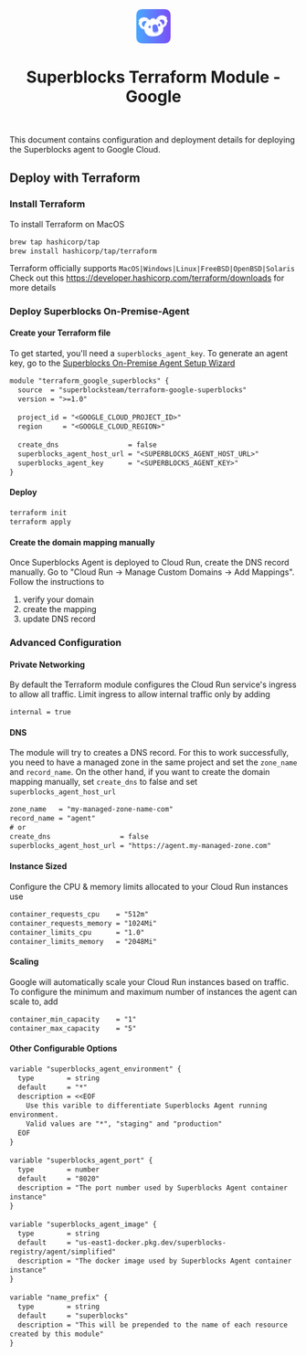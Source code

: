 <p align="center">
  <img src="./assets/logo.png" height="60"/>
</p>

<h1 align="center">Superblocks Terraform Module - Google</h1>

<br/>

This document contains configuration and deployment details for deploying the Superblocks agent to Google Cloud.

## Deploy with Terraform

### Install Terraform

To install Terraform on MacOS
```
brew tap hashicorp/tap
brew install hashicorp/tap/terraform
```

Terraform officially supports `MacOS|Windows|Linux|FreeBSD|OpenBSD|Solaris`
Check out this https://developer.hashicorp.com/terraform/downloads for more details

### Deploy Superblocks On-Premise-Agent

#### Create your Terraform file
To get started, you'll need a `superblocks_agent_key`. To generate an agent key, go to the [Superblocks On-Premise Agent Setup Wizard](https://app.superblocks.com/opas)
```
module "terraform_google_superblocks" {
  source  = "superblocksteam/terraform-google-superblocks"
  version = ">=1.0"

  project_id = "<GOOGLE_CLOUD_PROJECT_ID>"
  region     = "<GOOGLE_CLOUD_REGION>"

  create_dns                 = false
  superblocks_agent_host_url = "<SUPERBLOCKS_AGENT_HOST_URL>"
  superblocks_agent_key      = "<SUPERBLOCKS_AGENT_KEY>"
}
```

#### Deploy
```
terraform init
terraform apply
```

#### Create the domain mapping manually
Once Superblocks Agent is deployed to Cloud Run, create the DNS record manually. Go to "Cloud Run -> Manage Custom Domains -> Add Mappings". Follow the instructions to

1. verify your domain
2. create the mapping
3. update DNS record

### Advanced Configuration
#### Private Networking
By default the Terraform module configures the Cloud Run service's ingress to allow all traffic. Limit ingress to allow internal traffic only by adding
```
internal = true
```

#### DNS
The module will try to creates a DNS record. For this to work successfully, you need to have a managed zone in the same project and set the `zone_name` and `record_name`. On the other hand, if you want to create the domain mapping manually, set `create_dns` to false and set `superblocks_agent_host_url`
```
zone_name   = "my-managed-zone-name-com"
record_name = "agent"
# or
create_dns                 = false
superblocks_agent_host_url = "https://agent.my-managed-zone.com"
```
#### Instance Sized
Configure the CPU & memory limits allocated to your Cloud Run instances use
```
container_requests_cpu    = "512m"
container_requests_memory = "1024Mi"
container_limits_cpu      = "1.0"
container_limits_memory   = "2048Mi"

```

#### Scaling
Google will automatically scale your Cloud Run instances based on traffic. To configure the minimum and maximum number of instances the agent can scale to, add
```
container_min_capacity    = "1"
container_max_capacity    = "5"
```

#### Other Configurable Options
```
variable "superblocks_agent_environment" {
  type        = string
  default     = "*"
  description = <<EOF
    Use this varible to differentiate Superblocks Agent running environment.
    Valid values are "*", "staging" and "production"
  EOF
}

variable "superblocks_agent_port" {
  type        = number
  default     = "8020"
  description = "The port number used by Superblocks Agent container instance"
}

variable "superblocks_agent_image" {
  type        = string
  default     = "us-east1-docker.pkg.dev/superblocks-registry/agent/simplified"
  description = "The docker image used by Superblocks Agent container instance"
}

variable "name_prefix" {
  type        = string
  default     = "superblocks"
  description = "This will be prepended to the name of each resource created by this module"
}
```
